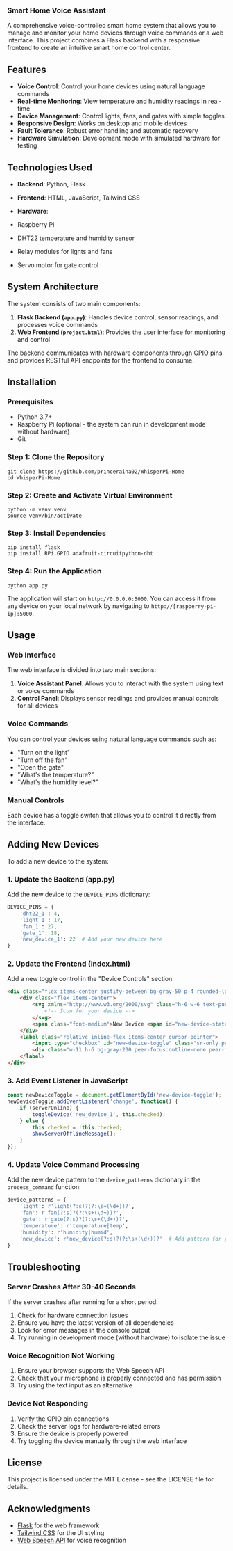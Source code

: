 ### Smart Home Voice Assistant

A comprehensive voice-controlled smart home system that allows you to manage and monitor your home devices through voice commands or a web interface. This project combines a Flask backend with a responsive frontend to create an intuitive smart home control center.





## Features

- **Voice Control**: Control your home devices using natural language commands
- **Real-time Monitoring**: View temperature and humidity readings in real-time
- **Device Management**: Control lights, fans, and gates with simple toggles
- **Responsive Design**: Works on desktop and mobile devices
- **Fault Tolerance**: Robust error handling and automatic recovery
- **Hardware Simulation**: Development mode with simulated hardware for testing


## Technologies Used

- **Backend**: Python, Flask
- **Frontend**: HTML, JavaScript, Tailwind CSS
- **Hardware**:

- Raspberry Pi
- DHT22 temperature and humidity sensor
- Relay modules for lights and fans
- Servo motor for gate control





## System Architecture

The system consists of two main components:

1. **Flask Backend (`app.py`)**: Handles device control, sensor readings, and processes voice commands
2. **Web Frontend (`project.html`)**: Provides the user interface for monitoring and control


The backend communicates with hardware components through GPIO pins and provides RESTful API endpoints for the frontend to consume.

## Installation

### Prerequisites

- Python 3.7+
- Raspberry Pi (optional - the system can run in development mode without hardware)
- Git


### Step 1: Clone the Repository

```shellscript
git clone https://github.com/princeraina02/WhisperPi-Home
cd WhisperPi-Home
```

### Step 2: Create and Activate Virtual Environment

```shellscript
python -m venv venv
source venv/bin/activate
```

### Step 3: Install Dependencies

```shellscript
pip install flask
pip install RPi.GPIO adafruit-circuitpython-dht
```

### Step 4: Run the Application

```shellscript
python app.py
```

The application will start on `http://0.0.0.0:5000`. You can access it from any device on your local network by navigating to `http://[raspberry-pi-ip]:5000`.

## Usage

### Web Interface

The web interface is divided into two main sections:

1. **Voice Assistant Panel**: Allows you to interact with the system using text or voice commands
2. **Control Panel**: Displays sensor readings and provides manual controls for all devices


### Voice Commands

You can control your devices using natural language commands such as:

- "Turn on the light"
- "Turn off the fan"
- "Open the gate"
- "What's the temperature?"
- "What's the humidity level?"


### Manual Controls

Each device has a toggle switch that allows you to control it directly from the interface.

## Adding New Devices

To add a new device to the system:

### 1. Update the Backend (app.py)

Add the new device to the `DEVICE_PINS` dictionary:

```python
DEVICE_PINS = {
    'dht22_1': 4,
    'light_1': 17,
    'fan_1': 27,
    'gate_1': 18,
    'new_device_1': 22  # Add your new device here
}
```

### 2. Update the Frontend (index.html)

Add a new toggle control in the "Device Controls" section:

```html
<div class="flex items-center justify-between bg-gray-50 p-4 rounded-lg">
    <div class="flex items-center">
        <svg xmlns="http://www.w3.org/2000/svg" class="h-6 w-6 text-purple-500 mr-3" fill="none" viewBox="0 0 24 24" stroke="currentColor">
            <!-- Icon for your device -->
        </svg>
        <span class="font-medium">New Device <span id="new-device-status" class="status-dot red-dot"></span></span>
    </div>
    <label class="relative inline-flex items-center cursor-pointer">
        <input type="checkbox" id="new-device-toggle" class="sr-only peer" data-device="new_device_1">
        <div class="w-11 h-6 bg-gray-200 peer-focus:outline-none peer-focus:ring-4 peer-focus:ring-blue-300 rounded-full peer peer-checked:after:translate-x-full peer-checked:after:border-white after:content-[''] after:absolute after:top-[2px] after:left-[2px] after:bg-white after:border-gray-300 after:border after:rounded-full after:h-5 after:w-5 after:transition-all peer-checked:bg-blue-600"></div>
    </label>
</div>
```

### 3. Add Event Listener in JavaScript

```javascript
const newDeviceToggle = document.getElementById('new-device-toggle');
newDeviceToggle.addEventListener('change', function() {
    if (serverOnline) {
        toggleDevice('new_device_1', this.checked);
    } else {
        this.checked = !this.checked;
        showServerOfflineMessage();
    }
});
```

### 4. Update Voice Command Processing

Add the new device pattern to the `device_patterns` dictionary in the `process_command` function:

```python
device_patterns = {
    'light': r'light(?:s)?(?:\s+(\d+))?',
    'fan': r'fan(?:s)?(?:\s+(\d+))?',
    'gate': r'gate(?:s)?(?:\s+(\d+))?',
    'temperature': r'temperature|temp',
    'humidity': r'humidity|humid',
    'new_device': r'new_device(?:s)?(?:\s+(\d+))?'  # Add pattern for your new device
}
```

## Troubleshooting

### Server Crashes After 30-40 Seconds

If the server crashes after running for a short period:

1. Check for hardware connection issues
2. Ensure you have the latest version of all dependencies
3. Look for error messages in the console output
4. Try running in development mode (without hardware) to isolate the issue


### Voice Recognition Not Working

1. Ensure your browser supports the Web Speech API
2. Check that your microphone is properly connected and has permission
3. Try using the text input as an alternative


### Device Not Responding

1. Verify the GPIO pin connections
2. Check the server logs for hardware-related errors
3. Ensure the device is properly powered
4. Try toggling the device manually through the web interface


## License

This project is licensed under the MIT License - see the LICENSE file for details.

## Acknowledgments

- [Flask](https://flask.palletsprojects.com/) for the web framework
- [Tailwind CSS](https://tailwindcss.com/) for the UI styling
- [Web Speech API](https://developer.mozilla.org/en-US/docs/Web/API/Web_Speech_API) for voice recognition
